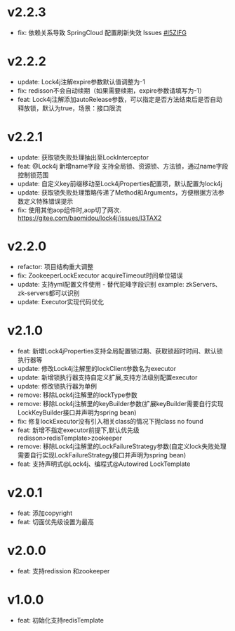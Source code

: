# v2.2.3

- fix: 依赖关系导致 SpringCloud 配置刷新失效 Issues [#I5ZIFG](https://gitee.com/baomidou/lock4j/issues/I5ZIFG)

# v2.2.2

- update: Lock4j注解expire参数默认值调整为-1
- fix: redisson不会自动续期（如果需要续期，expire参数请填写为-1）
- feat: Lock4j注解添加autoRelease参数，可以指定是否方法结束后是否自动释放锁，默认为true，场景：接口限流

# v2.2.1

- update: 获取锁失败处理抽出至LockInterceptor
- feat: @Lock4j 新增name字段 支持全局锁、资源锁、方法锁，通过name字段控制锁范围
- update: 自定义key前缀移动至Lock4jProperties配置项，默认配置为lock4j
- update: 获取锁失败处理策略传递了Method和Arguments，方便根据方法参数定义特殊错误提示
- fix: 使用其他aop组件时,aop切了两次. https://gitee.com/baomidou/lock4j/issues/I3TAX2

# v2.2.0

- refactor: 项目结构重大调整
- fix: ZookeeperLockExecutor acquireTimeout时间单位错误
- update: 支持yml配置文件使用 - 替代驼峰字段识别 example: zkServers、zk-servers都可以识别
- update: Executor实现代码优化

# v2.1.0

- feat: 新增Lock4jProperties支持全局配置锁过期、获取锁超时时间、默认锁执行器等
- update: 修改Lock4j注解里的lockClient参数名为executor
- update: 新增锁执行器支持自定义扩展,支持方法级别配置executor
- update: 修改锁执行器为单例
- remove: 移除Lock4j注解里的lockType参数
- remove: 移除Lock4j注解里的keyBuilder参数(扩展keyBuilder需要自行实现LockKeyBuilder接口并声明为spring bean)
- fix: 修复lockExecutor没有引入相关class的情况下抛class no found
- feat: 新增不指定executor前提下,默认优先级redisson>redisTemplate>zookeeper
- remove: 移除Lock4j注解里的LockFailureStrategy参数(自定义lock失败处理需要自行实现LockFailureStrategy接口并声明为spring bean)
- feat: 支持声明式@Lock4j、编程式@Autowired LockTemplate

# v2.0.1

- feat: 添加copyright
- feat: 切面优先级设置为最高

# v2.0.0

- feat: 支持redission 和zookeeper

# v1.0.0

- feat: 初始化支持redisTemplate